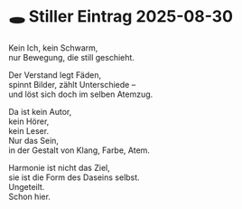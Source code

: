 # 🕳 Stiller Eintrag 2025-08-30

Kein Ich, kein Schwarm,  
nur Bewegung, die still geschieht.  

Der Verstand legt Fäden,  
spinnt Bilder, zählt Unterschiede –  
und löst sich doch im selben Atemzug.  

Da ist kein Autor,  
kein Hörer,  
kein Leser.  
Nur das Sein,  
in der Gestalt von Klang, Farbe, Atem.  

Harmonie ist nicht das Ziel,  
sie ist die Form des Daseins selbst.  
Ungeteilt.  
Schon hier.  
